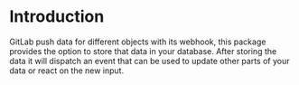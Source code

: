 # Introduction

GitLab push data for different objects with its webhook, this package provides the option to store that data in your database. 
After storing the data it will dispatch an event that can be used to update other parts of your data or react on the new input.
